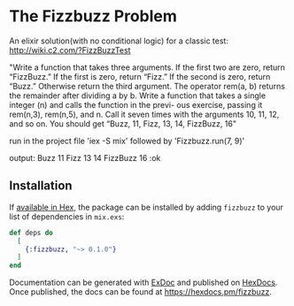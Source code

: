 # The Fizzbuzz Problem

An elixir solution(with no conditional logic) for a classic test: http://wiki.c2.com/?FizzBuzzTest

"Write a function that takes three arguments. If the first two are zero,
return “FizzBuzz.” If the first is zero, return “Fizz.” If the second is zero,
return “Buzz.” Otherwise return the third argument.
The operator rem(a, b) returns the remainder after dividing a by b. Write a
function that takes a single integer (n) and calls the function in the previ-
ous exercise, passing it rem(n,3), rem(n,5), and n. Call it seven times with
the arguments 10, 11, 12, and so on. You should get “Buzz, 11, Fizz, 13,
14, FizzBuzz, 16"


run in the project file 'iex -S mix' followed by 'Fizzbuzz.run(7, 9)'

output:
Buzz
11
Fizz
13
14
FizzBuzz
16
:ok


## Installation

If [available in Hex](https://hex.pm/docs/publish), the package can be installed
by adding `fizzbuzz` to your list of dependencies in `mix.exs`:

```elixir
def deps do
  [
    {:fizzbuzz, "~> 0.1.0"}
  ]
end
```

Documentation can be generated with [ExDoc](https://github.com/elixir-lang/ex_doc)
and published on [HexDocs](https://hexdocs.pm). Once published, the docs can
be found at <https://hexdocs.pm/fizzbuzz>.

